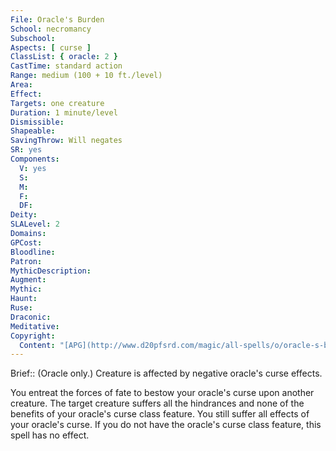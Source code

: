 ```yaml
---
File: Oracle's Burden
School: necromancy
Subschool: 
Aspects: [ curse ]
ClassList: { oracle: 2 }
CastTime: standard action
Range: medium (100 + 10 ft./level)
Area: 
Effect: 
Targets: one creature
Duration: 1 minute/level
Dismissible: 
Shapeable: 
SavingThrow: Will negates
SR: yes
Components:
  V: yes
  S: 
  M: 
  F: 
  DF: 
Deity: 
SLALevel: 2
Domains: 
GPCost: 
Bloodline: 
Patron: 
MythicDescription: 
Augment: 
Mythic: 
Haunt: 
Ruse: 
Draconic: 
Meditative: 
Copyright:
  Content: "[APG](http://www.d20pfsrd.com/magic/all-spells/o/oracle-s-burden)"
---
```

Brief:: (Oracle only.) Creature is affected by negative oracle's curse effects.

You entreat the forces of fate to bestow your oracle's curse upon another creature. The target creature suffers all the hindrances and none of the benefits of your oracle's curse class feature. You still suffer all effects of your oracle's curse.  If you do not have the oracle's curse class feature, this spell has no effect.
